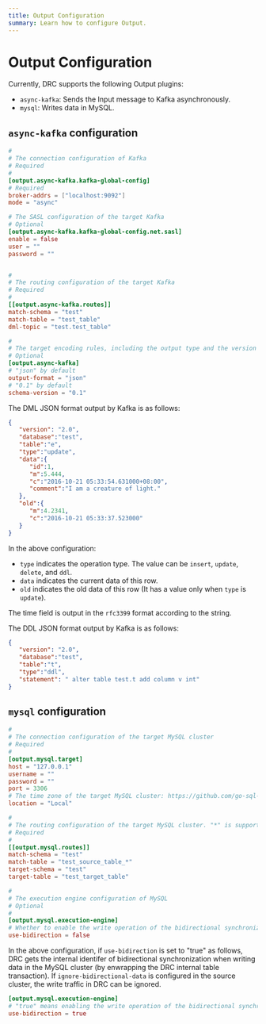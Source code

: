 ```yaml
---
title: Output Configuration
summary: Learn how to configure Output.
---
```


# Output Configuration

Currently, DRC supports the following Output plugins:

- `async-kafka`: Sends the Input message to Kafka asynchronously.
- `mysql`: Writes data in MySQL.

## `async-kafka` configuration

```toml
#
# The connection configuration of Kafka 
# Required
#
[output.async-kafka.kafka-global-config]
# Required
broker-addrs = ["localhost:9092"]
mode = "async"

# The SASL configuration of the target Kafka
# Optional
[output.async-kafka.kafka-global-config.net.sasl]
enable = false
user = ""
password = ""


#
# The routing configuration of the target Kafka
# Required
#
[[output.async-kafka.routes]]
match-schema = "test"
match-table = "test_table"
dml-topic = "test.test_table"

#
# The target encoding rules, including the output type and the version number
# Optional
[output.async-kafka]
# "json" by default
output-format = "json"
# "0.1" by default
schema-version = "0.1"
```

The DML JSON format output by Kafka is as follows:

```json
{
   "version": "2.0",
   "database":"test",
   "table":"e",
   "type":"update",
   "data":{
      "id":1,
      "m":5.444,
      "c":"2016-10-21 05:33:54.631000+08:00",
      "comment":"I am a creature of light."
   },
   "old":{
      "m":4.2341,
      "c":"2016-10-21 05:33:37.523000"
   }
}
```

In the above configuration:

- `type` indicates the operation type. The value can be `insert`, `update`, `delete`, and `ddl`.
- `data` indicates the current data of this row.
- `old` indicates the old data of this row (It has a value only when `type` is `update`).

The time field is output in the `rfc3399` format according to the string.

The DDL JSON format output by Kafka is as follows:

```json
{
   "version": "2.0",
   "database":"test",
   "table":"t",
   "type":"ddl",
   "statement": " alter table test.t add column v int"
}
```

## `mysql` configuration

```toml
#
# The connection configuration of the target MySQL cluster
# Required
#
[output.mysql.target]
host = "127.0.0.1"
username = ""
password = ""
port = 3306
# The time zone of the target MySQL cluster: https://github.com/go-sql-driver/mysql#loc
location = "Local"

#
# The routing configuration of the target MySQL cluster. "*" is supported for `match-schema` and `match-table`.
# Required
#
[[output.mysql.routes]]
match-schema = "test"
match-table = "test_source_table_*"
target-schema = "test"
target-table = "test_target_table"

#
# The execution engine configuration of MySQL
# Optional
#
[output.mysql.execution-engine]
# Whether to enable the write operation of the bidirectional synchronization identifier
use-bidirection = false
```

In the above configuration, if `use-bidirection` is set to "true" as follows, DRC gets the internal identifer of bidirectional synchronization when writing data in the MySQL cluster (by enwrapping the DRC internal table transaction). If `ignore-bidirectional-data` is configured in the source cluster, the write traffic in DRC can be ignored.

```toml
[output.mysql.execution-engine]
# "true" means enabling the write operation of the bidirectional synchronization identifier.
use-bidirection = true
```
